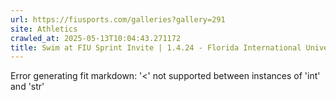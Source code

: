 ```yaml
---
url: https://fiusports.com/galleries?gallery=291
site: Athletics
crawled_at: 2025-05-13T10:04:43.271172
title: Swim at FIU Sprint Invite | 1.4.24 - Florida International University
---
```


Error generating fit markdown: '<' not supported between instances of 'int' and 'str'
